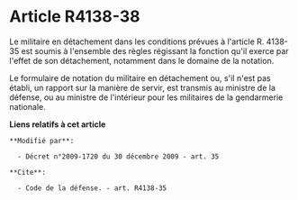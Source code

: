 # Article R4138-38

Le militaire en détachement dans les conditions prévues à l'article R. 4138-35 est soumis à l'ensemble des règles régissant
la fonction qu'il exerce par l'effet de son détachement, notamment dans le domaine de la notation. 

Le formulaire de notation du militaire en détachement ou, s'il n'est pas établi, un rapport sur la manière de servir, est
transmis au ministre de la défense, ou au ministre de l'intérieur pour les militaires de la gendarmerie nationale.

**Liens relatifs à cet article**

	**Modifié par**:

	  - Décret n°2009-1720 du 30 décembre 2009 - art. 35

	**Cite**:

	  - Code de la défense. - art. R4138-35
